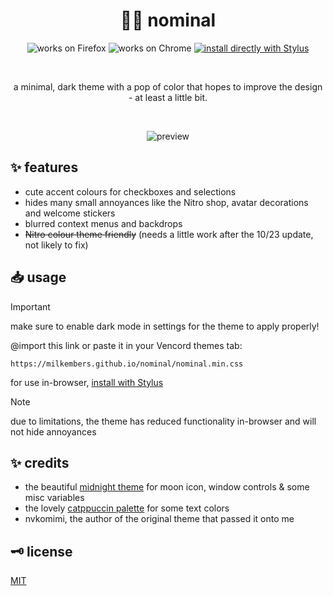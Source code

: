 <h1 align="center">
	🌙🌸 nominal
</h1>

<p align="center">
		<img alt="works on Firefox" src="https://img.shields.io/badge/works_on-firefox-ff8c28?style=for-the-badge&logo=Firefox-Browser&logoColor=white">
		<img alt="works on Chrome" src="https://img.shields.io/badge/works_on-chrome-4285f4?style=for-the-badge&logo=Google-chrome&logoColor=white">
	<a href="https://milkembers.github.io/nominal/nominal.user.css">
		<img alt="install directly with Stylus" src="https://img.shields.io/badge/install_directly_with-stylus-00adad?style=for-the-badge"></a>
</p>

<br /><p align="center">
	a minimal, dark theme with a pop of color that hopes to improve the design - at least a little bit.<br />
</p>

<br /><p align="center">
	<img alt="preview" src="https://milkembers.github.io/nominal/assets/preview.png"><br/>
</p>

## ✨ features

- cute accent colours for checkboxes and selections
- hides many small annoyances like the Nitro shop, avatar decorations and welcome stickers
- blurred context menus and backdrops
- <s>Nitro colour theme friendly</s> (needs a little work after the 10/23 update, not likely to fix)

## 📥 usage

> [!IMPORTANT]  
> make sure to enable dark mode in settings for the theme to apply properly!

@import this link or paste it in your Vencord themes tab:

```
https://milkembers.github.io/nominal/nominal.min.css
```

for use in-browser, [install with Stylus](nominal.user.css)

> [!NOTE]
> due to limitations, the theme has reduced functionality in-browser and will not hide annoyances

## ✨ credits

- the beautiful [midnight theme](https://github.com/refact0r/midnight-discord) for moon icon, window controls & some misc variables
- the lovely [catppuccin palette](https://github.com/catppuccin/catppuccin) for some text colors
- nvkomimi, the author of the original theme that passed it onto me

## 🗝️ license

[MIT](LICENSE)